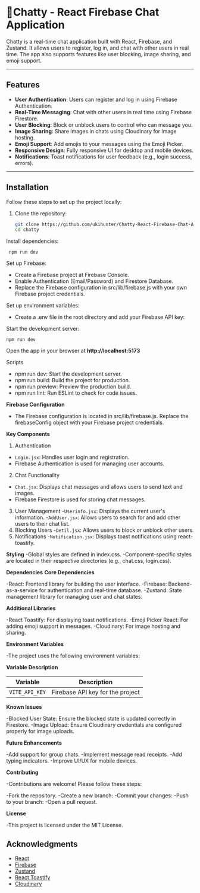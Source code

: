 # 📱Chatty - React Firebase Chat Application

Chatty is a real-time chat application built with React, Firebase, and Zustand. It allows users to register, log in, and chat with other users in real time. The app also supports features like user blocking, image sharing, and emoji support.

---

## Features

- **User Authentication**: Users can register and log in using Firebase Authentication.
- **Real-Time Messaging**: Chat with other users in real time using Firebase Firestore.
- **User Blocking**: Block or unblock users to control who can message you.
- **Image Sharing**: Share images in chats using Cloudinary for image hosting.
- **Emoji Support**: Add emojis to your messages using the Emoji Picker.
- **Responsive Design**: Fully responsive UI for desktop and mobile devices.
- **Notifications**: Toast notifications for user feedback (e.g., login success, errors).

---


## Installation

Follow these steps to set up the project locally:

1. Clone the repository:
   ```bash
   git clone https://github.com/ukihunter/Chatty-React-Firebase-Chat-Application
   cd chatty

Install dependencies:
  
  ``` npm run dev```
  
Set up Firebase:

- Create a Firebase project at Firebase Console.
- Enable Authentication (Email/Password) and Firestore Database.
- Replace the Firebase configuration in src/lib/firebase.js with your own Firebase project credentials.

Set up environment variables:

 - Create a .env file in the root directory and add your Firebase API key:

Start the development server:

  ```npm run dev```

Open the app in your browser at **http://localhost:5173**

Scripts

- npm run dev: Start the development server.
- npm run build: Build the project for production.
- npm run preview: Preview the production build.
- npm run lint: Run ESLint to check for code issues.

**Firebase Configuration**
- The Firebase configuration is located in src/lib/firebase.js. Replace the firebaseConfig object with your Firebase project credentials.

**Key Components**
1. Authentication
- ```Login.jsx```: Handles user login and registration.
- Firebase Authentication is used for managing user accounts.
2. Chat Functionality
- ```Chat.jsx```: Displays chat messages and allows users to send text and images.
- Firebase Firestore is used for storing chat messages.
3. User Management
-```Userinfo.jsx```: Displays the current user's information.
-```AddUser.jsx```: Allows users to search for and add other users to their chat list.
4. Blocking Users
-```Detil.jsx```: Allows users to block or unblock other users.
5. Notifications
-```Notification.jsx```: Displays toast notifications using react-toastify.

**Styling**
-Global styles are defined in index.css.
-Component-specific styles are located in their respective directories (e.g., chat.css, login.css).

**Dependencies**
  **Core Dependencies**
  
-React: Frontend library for building the user interface.
-Firebase: Backend-as-a-service for authentication and real-time database.
-Zustand: State management library for managing user and chat states.

**Additional Libraries**

-React Toastify: For displaying toast notifications.
-Emoji Picker React: For adding emoji support in messages.
-Cloudinary: For image hosting and sharing.

**Environment Variables**

-The project uses the following environment variables:

**Variable	Description**

| Variable       | Description                        |
|----------------|------------------------------------|
| `VITE_API_KEY` | Firebase API key for the project   |


**Known Issues**

-Blocked User State: Ensure the blocked state is updated correctly in Firestore.
-Image Upload: Ensure Cloudinary credentials are configured properly for image uploads.

**Future Enhancements**

-Add support for group chats.
-Implement message read receipts.
-Add typing indicators.
-Improve UI/UX for mobile devices.

**Contributing**

-Contributions are welcome! Please follow these steps:

  -Fork the repository.
  -Create a new branch:
  -Commit your changes:
  -Push to your branch:
  -Open a pull request.

**License**

-This project is licensed under the MIT License. 


## Acknowledgments

- [React](https://reactjs.org/)
- [Firebase](https://firebase.google.com/)
- [Zustand](https://github.com/pmndrs/zustand)
- [React Toastify](https://fkhadra.github.io/react-toastify/)
- [Cloudinary](https://cloudinary.com/)


   

